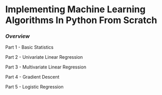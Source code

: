 # Implementing Machine Learning Algorithms In Python From Scratch

### _**Overview**_  
Part 1 - Basic Statistics  

Part 2 - Univariate Linear Regression  

Part 3 - Multivariate Linear Regression  

Part 4 - Gradient Descent  

Part 5 - Logistic Regression  

